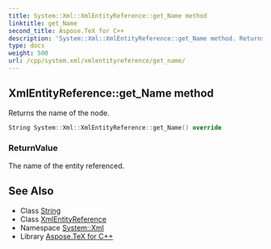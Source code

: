 ```yaml
---
title: System::Xml::XmlEntityReference::get_Name method
linktitle: get_Name
second_title: Aspose.TeX for C++
description: 'System::Xml::XmlEntityReference::get_Name method. Returns the name of the node in C++.'
type: docs
weight: 500
url: /cpp/system.xml/xmlentityreference/get_name/
---
```

## XmlEntityReference::get_Name method


Returns the name of the node.

```cpp
String System::Xml::XmlEntityReference::get_Name() override
```


### ReturnValue

The name of the entity referenced.

## See Also

* Class [String](../../../system/string/)
* Class [XmlEntityReference](../)
* Namespace [System::Xml](../../)
* Library [Aspose.TeX for C++](../../../)
